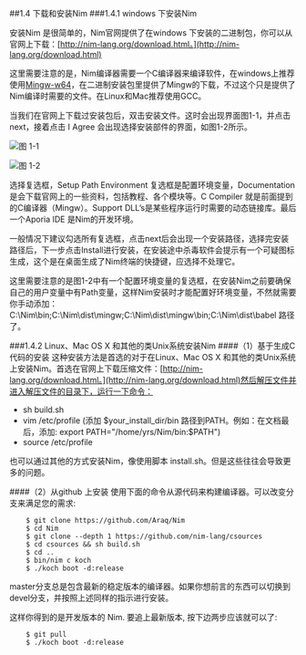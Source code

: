 ##1.4 下载和安装Nim 
###1.4.1 windows 下安装Nim

安装Nim 是很简单的，Nim官网提供了在windows 下安装的二进制包，你可以从官网上下载：[http://nim-lang.org/download.html。](http://nim-lang.org/download.html)

这里需要注意的是，Nim编译器需要一个C编译器来编译软件，在windows上推荐使用[Mingw-w64](http://mingw-w64.sourceforge.net/)，在二进制安装包里提供了Mingw的下载，不过这个只是提供了Nim编译时需要的文件。在Linux和Mac推荐使用GCC。 

当我们在官网上下载过安装包后，双击安装文件。这时会出现界面图1-1，并点击next，接着点击 I Agree 会出现选择安装部件的界面，如图1-2所示。

![图 1-1](https://github.com/ScxMes/Core-Nim-programming/blob/master/images/%E5%9B%BE%201-1.png)

![图 1-2](https://github.com/ScxMes/Core-Nim-programming/blob/master/images/%E5%9B%BE%201-2.png)

选择复选框，Setup Path Environment 复选框是配置环境变量，Documentation 是会下载官网上的一些资料，包括教程、各个模块等。C Compiler 就是前面提到的C编译器（Mingw）。Support DLL’s是某些程序运行时需要的动态链接库。最后一个Aporia IDE 是Nim的开发环境。

一般情况下建议勾选所有复选框，点击next后会出现一个安装路径，选择完安装路径后，下一步点击Install进行安装，在安装途中杀毒软件会提示有一个可疑图标生成，这个是在桌面生成了Nim终端的快捷键，应选择不处理它。

这里需要注意的是图1-2中有一个配置环境变量的复选框，在安装Nim之前要确保自己的用户变量中有Path变量，这样Nim安装时才能配置好环境变量，不然就需要你手动添加：C:\Nim\bin;C:\Nim\dist\mingw;C:\Nim\dist\mingw\bin;C:\Nim\dist\babel 路径了。


###1.4.2 Linux、Mac OS X 和其他的类Unix系统安装Nim
####（1）基于生成C代码的安装
这种安装方法是首选的对于在Linux、Mac OS X 和其他的类Unix系统上安装Nim。首选在官网上下载压缩文件：[http://nim-lang.org/download.html。](http://nim-lang.org/download.html)然后解压文件并进入解压文件的目录下，运行一下命令：
   

- sh build.sh
- vim /etc/profile  (添加 $your_install_dir/bin 路径到PATH。例如：在文档最后，添加: export PATH="/home/yrs/Nim/bin:$PATH")
- source /etc/profile

也可以通过其他的方式安装Nim，像使用脚本 install.sh。但是这些往往会导致更多的问题。

####（2）从github 上安装
使用下面的命令从源代码来构建编译器。可以改变分支来满足您的需求:

        $ git clone https://github.com/Araq/Nim
        $ cd Nim
        $ git clone --depth 1 https://github.com/nim-lang/csources
        $ cd csources && sh build.sh
        $ cd ..
        $ bin/nim c koch
        $ ./koch boot -d:release

master分支总是包含最新的稳定版本的编译器。如果你想前言的东西可以切换到 devel分支，并按照上述同样的指示进行安装。

这样你得到的是开发版本的 Nim. 要追上最新版本, 按下边两步应该就可以了:

        $ git pull
        $ ./koch boot -d:release

